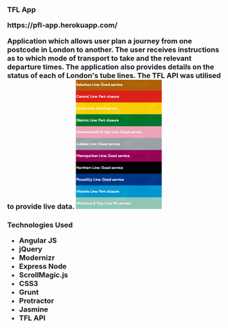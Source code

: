 <h3>TFL App
<p>https://pfl-app.herokuapp.com/ 
<p>Application which allows user plan a journey from one postcode in London to another. The user receives instructions as to which mode of transport to take and the relevant departure times. The application also provides details on the status of each of London's tube lines. The TFL API was utilised to provide live data.

<img src="https://github.com/Pau1fitz/tfl_app/blob/master/tube.png" width="200" height="300"/>

<h3> Technologies Used
<p>
<ul>
<li>Angular JS
<li>jQuery
<li>Modernizr
<li>Express Node
<li>ScrollMagic.js
<li>CSS3
<li>Grunt
<li>Protractor
<li>Jasmine
<li>TFL API



